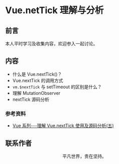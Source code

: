 # Vue.netTick 理解与分析

## 前言

本人平时学习及收集内容，欢迎参入一起讨论。

## 内容

- 什么是 Vue.nextTick()？
- Vue.nextTick 的调用方式
- `vm.$nextTick` 与 setTimeout 的区别是什么？
- 理解 MutationObserver
- nextTick 源码分析

### 参考资料

- [Vue 系列---理解 Vue.nextTick 使用及源码分析(五)](https://www.cnblogs.com/tugenhua0707/p/11756584.html)

## 联系作者

<div align="center">
    <p>
        平凡世界，贵在坚持。
    </p>
    <img :src="$withBase('/about/contact.png')" />
</div>
